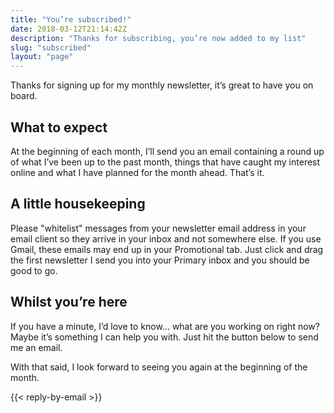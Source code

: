 ```yaml
---
title: "You’re subscribed!"
date: 2018-03-12T21:14:42Z
description: "Thanks for subscribing, you’re now added to my list"
slug: "subscribed"
layout: "page"
---
```


Thanks for signing up for my monthly newsletter, it’s great to have you on board.

## What to expect

At the beginning of each month, I’ll send you an email containing a round up of what I’ve been up to the past month, things that have caught my interest online and what I have planned for the month ahead. That’s it.

## A little housekeeping

Please "whitelist" messages from your newsletter email address in your email client so they arrive in your inbox and not somewhere else. If you use Gmail, these emails may end up in your Promotional tab. Just click and drag the first newsletter I send you into your Primary inbox and you should be good to go.

## Whilst you’re here

If you have a minute, I’d love to know... what are you working on right now? Maybe it’s something I can help you with. Just hit the button below to send me an email.

With that said, I look forward to seeing you again at the beginning of the month.

{{< reply-by-email >}}